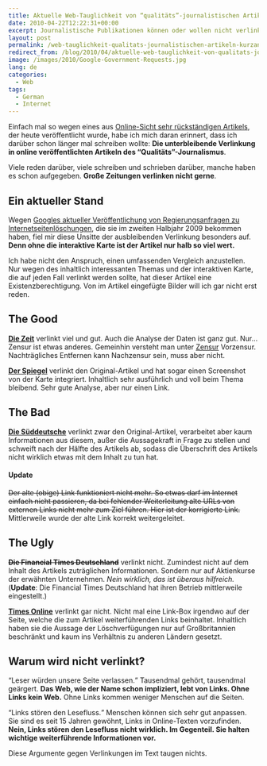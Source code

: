 ```yaml
---
title: Aktuelle Web-Tauglichkeit von “qualitäts”-journalistischen Artikeln — eine Kurzanalyse
date: 2010-04-22T12:22:31+00:00
excerpt: Journalistische Publikationen können oder wollen nicht verlinken, obwohl sie die Inhalte selbst nur zusammengeklaubt haben.
layout: post
permalink: /web-tauglichkeit-qualitats-journalistischen-artikeln-kurzanalyse
redirect_from: /blog/2010/04/aktuelle-web-tauglichkeit-von-qualitats-journalistischen-artikeln-–-eine-kurzanalyse/
image: /images/2010/Google-Government-Requests.jpg
lang: de
categories:
  - Web
tags:
  - German
  - Internet
---
```

Einfach mal so wegen eines aus [Online-Sicht sehr rückständigen Artikels](https://www.thetimes.co.uk/article/britain-heads-googles-european-censorship-list-t5s3xgwphdh), der heute veröffentlicht wurde, habe ich mich daran erinnert, dass ich darüber schon länger mal schreiben wollte: **Die unterbleibende Verlinkung in online veröffentlichten Artikeln des “Qualitäts”-Journalismus**.

Viele reden darüber, viele schreiben und schrieben darüber, manche haben es schon aufgegeben. **Große Zeitungen verlinken nicht gerne**.

## Ein aktueller Stand

Wegen [Googles aktueller Veröffentlichung von Regierungsanfragen zu Internetseitenlöschungen](https://www.google.com/transparencyreport/removals/government/), die sie im zweiten Halbjahr 2009 bekommen haben, fiel mir diese Unsitte der ausbleibenden Verlinkung besonders auf. **Denn ohne die interaktive Karte ist der Artikel nur halb so viel wert.**

Ich habe nicht den Anspruch, einen umfassenden Vergleich anzustellen. Nur wegen des inhaltlich interessanten Themas und der interaktiven Karte, die auf jeden Fall verlinkt werden sollte, hat dieser Artikel eine Existenzberechtigung. Von im Artikel eingefügte Bilder will ich gar nicht erst reden.

## The Good

[**Die Zeit**](http://www.zeit.de/digital/datenschutz/2010-04/google-government-requests) verlinkt viel und gut. Auch die Analyse der Daten ist ganz gut. Nur… Zensur ist etwas anderes. Gemeinhin versteht man unter [Zensur](https://de.wikipedia.org/wiki/Zensur_(Informationskontrolle)) Vorzensur. Nachträgliches Entfernen kann Nachzensur sein, muss aber nicht.

[**Der Spiegel**](https://www.spiegel.de/netzwelt/netzpolitik/google-statistik-wie-die-deutschen-zensur-vizeweltmeister-wurden-a-690278.html) verlinkt den Original-Artikel und hat sogar einen Screenshot von der Karte integriert. Inhaltlich sehr ausführlich und voll beim Thema bleibend. Sehr gute Analyse, aber nur einen Link.

## The Bad

[**Die Süddeutsche**](http://www.sueddeutsche.de/digital/google-statistik-zu-behoerdeneingriffen-deutschland-loescht-gerne-1.936251) verlinkt zwar den Original-Artikel, verarbeitet aber kaum Informationen aus diesem, außer die Aussagekraft in Frage zu stellen und schweift nach der Hälfte des Artikels ab, sodass die Überschrift des Artikels nicht wirklich etwas mit dem Inhalt zu tun hat.

#### Update

~~Der alte (obige) Link funktioniert nicht mehr. So etwas darf im Internet einfach nicht passieren, da bei fehlender Weiterleitung alte URLs von externen Links nicht mehr zum Ziel führen. Hier ist der korrigierte Link.~~ Mittlerweile wurde der alte Link korrekt weitergeleitet.

## The Ugly

~~**Die Financial Times Deutschland**~~ verlinkt nicht. Zumindest nicht auf dem Inhalt des Artikels zuträglichen Informationen. Sondern nur auf Aktienkurse der erwähnten Unternehmen. _Nein wirklich, das ist überaus hilfreich._ (**Update**: Die Financial Times Deutschland hat ihren Betrieb mittlerweile eingestellt.)

[**Times Online**](https://www.thetimes.co.uk/article/britain-heads-googles-european-censorship-list-t5s3xgwphdh) verlinkt gar nicht. Nicht mal eine Link-Box irgendwo auf der Seite, welche die zum Artikel weiterführenden Links beinhaltet. Inhaltlich haben sie die Aussage der Löschverfügungen nur auf Großbritannien beschränkt und kaum ins Verhältnis zu anderen Ländern gesetzt.

## Warum wird nicht verlinkt?

<q>Leser würden unsere Seite verlassen.</q> Tausendmal gehört, tausendmal geärgert. **Das Web, wie der Name schon impliziert, lebt von Links. Ohne Links kein Web.** Ohne Links kommen weniger Menschen auf die Seiten.

<q>Links stören den Lesefluss.</q> Menschen können sich sehr gut anpassen. Sie sind es seit 15 Jahren gewöhnt, Links in Online-Texten vorzufinden. **Nein, Links stören den Lesefluss nicht wirklich. Im Gegenteil. Sie halten wichtige weiterführende Informationen vor.**

Diese Argumente gegen Verlinkungen im Text taugen nichts.
